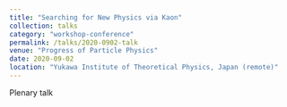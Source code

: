 ```yaml
---
title: "Searching for New Physics via Kaon"
collection: talks
category: "workshop-conference"
permalink: /talks/2020-0902-talk
venue: "Progress of Particle Physics"
date: 2020-09-02
location: "Yukawa Institute of Theoretical Physics, Japan (remote)"
---
```

Plenary talk


